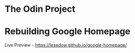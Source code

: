 # The Odin Project 
# Rebuilding Google Homepage

Live Preview - https://lesedow.github.io/google-homepage/
